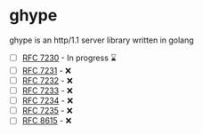 # ghype

ghype is an http/1.1 server library written in golang

- [ ] [RFC 7230](https://datatracker.ietf.org/doc/html/rfc7230) - In progress ⌛
- [ ] [RFC 7231](https://datatracker.ietf.org/doc/html/rfc7231) - ❌  
- [ ] [RFC 7232](https://datatracker.ietf.org/doc/html/rfc7232) - ❌ 
- [ ] [RFC 7233](https://datatracker.ietf.org/doc/html/rfc7233) - ❌ 
- [ ] [RFC 7234](https://datatracker.ietf.org/doc/html/rfc7234) - ❌ 
- [ ] [RFC 7235](https://datatracker.ietf.org/doc/html/rfc7235) - ❌ 
- [ ] [RFC 8615](https://datatracker.ietf.org/doc/html/rfc8615) - ❌ 
